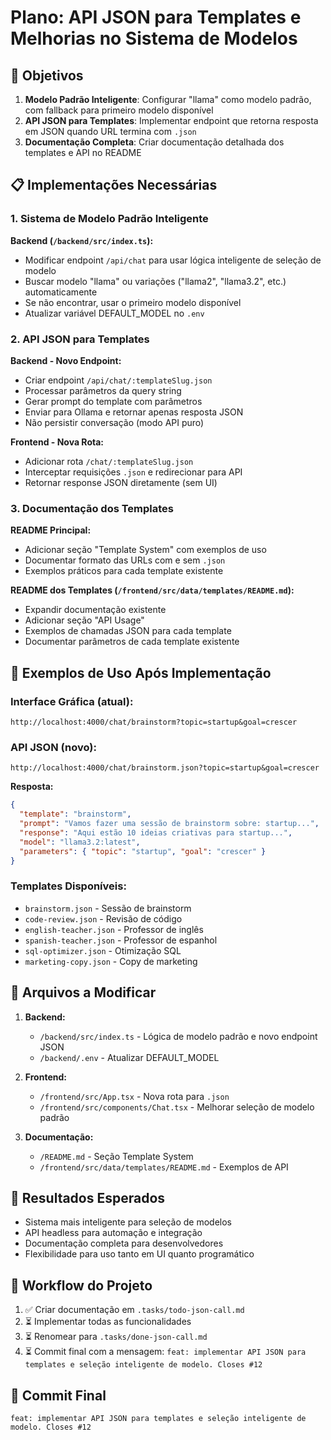 # Plano: API JSON para Templates e Melhorias no Sistema de Modelos

## 🎯 Objetivos
1. **Modelo Padrão Inteligente**: Configurar "llama" como modelo padrão, com fallback para primeiro modelo disponível
2. **API JSON para Templates**: Implementar endpoint que retorna resposta em JSON quando URL termina com `.json`
3. **Documentação Completa**: Criar documentação detalhada dos templates e API no README

## 📋 Implementações Necessárias

### 1. Sistema de Modelo Padrão Inteligente
**Backend (`/backend/src/index.ts`):**
- Modificar endpoint `/api/chat` para usar lógica inteligente de seleção de modelo
- Buscar modelo "llama" ou variações ("llama2", "llama3.2", etc.) automaticamente
- Se não encontrar, usar o primeiro modelo disponível
- Atualizar variável DEFAULT_MODEL no `.env`

### 2. API JSON para Templates  
**Backend - Novo Endpoint:**
- Criar endpoint `/api/chat/:templateSlug.json` 
- Processar parâmetros da query string
- Gerar prompt do template com parâmetros
- Enviar para Ollama e retornar apenas resposta JSON
- Não persistir conversação (modo API puro)

**Frontend - Nova Rota:**
- Adicionar rota `/chat/:templateSlug.json` 
- Interceptar requisições `.json` e redirecionar para API
- Retornar response JSON diretamente (sem UI)

### 3. Documentação dos Templates
**README Principal:**
- Adicionar seção "Template System" com exemplos de uso
- Documentar formato das URLs com e sem `.json`
- Exemplos práticos para cada template existente

**README dos Templates (`/frontend/src/data/templates/README.md`):**
- Expandir documentação existente
- Adicionar seção "API Usage" 
- Exemplos de chamadas JSON para cada template
- Documentar parâmetros de cada template existente

## 📱 Exemplos de Uso Após Implementação

### Interface Gráfica (atual):
```
http://localhost:4000/chat/brainstorm?topic=startup&goal=crescer
```

### API JSON (novo):
```
http://localhost:4000/chat/brainstorm.json?topic=startup&goal=crescer
```
**Resposta:**
```json
{
  "template": "brainstorm",
  "prompt": "Vamos fazer uma sessão de brainstorm sobre: startup...",
  "response": "Aqui estão 10 ideias criativas para startup...",
  "model": "llama3.2:latest",
  "parameters": { "topic": "startup", "goal": "crescer" }
}
```

### Templates Disponíveis:
- `brainstorm.json` - Sessão de brainstorm
- `code-review.json` - Revisão de código  
- `english-teacher.json` - Professor de inglês
- `spanish-teacher.json` - Professor de espanhol
- `sql-optimizer.json` - Otimização SQL
- `marketing-copy.json` - Copy de marketing

## 🔧 Arquivos a Modificar

1. **Backend:**
   - `/backend/src/index.ts` - Lógica de modelo padrão e novo endpoint JSON
   - `/backend/.env` - Atualizar DEFAULT_MODEL

2. **Frontend:**
   - `/frontend/src/App.tsx` - Nova rota para `.json`
   - `/frontend/src/components/Chat.tsx` - Melhorar seleção de modelo padrão

3. **Documentação:**
   - `/README.md` - Seção Template System
   - `/frontend/src/data/templates/README.md` - Exemplos de API

## 🎯 Resultados Esperados
- Sistema mais inteligente para seleção de modelos
- API headless para automação e integração
- Documentação completa para desenvolvedores
- Flexibilidade para uso tanto em UI quanto programático

## 📁 Workflow do Projeto
1. ✅ Criar documentação em `.tasks/todo-json-call.md`
2. ⏳ Implementar todas as funcionalidades
3. ⏳ Renomear para `.tasks/done-json-call.md`
4. ⏳ Commit final com a mensagem: `feat: implementar API JSON para templates e seleção inteligente de modelo. Closes #12`

## 🏁 Commit Final
```
feat: implementar API JSON para templates e seleção inteligente de modelo. Closes #12
```